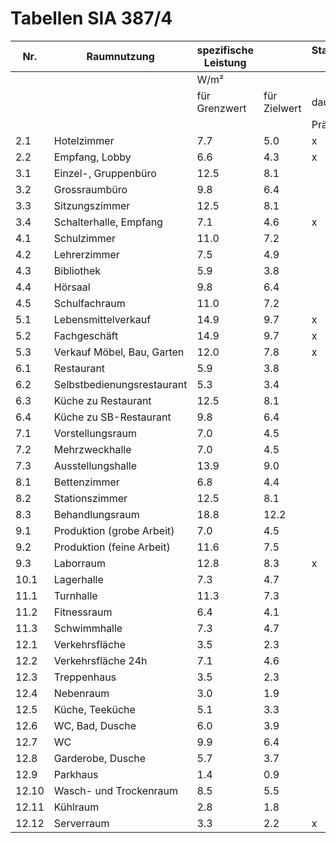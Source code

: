 
# Tabellen SIA 387/4 


| Nr.   | Raumnutzung                | spezifische Leistung  |               | Standardnutzungen mit Präsenz |         |             | Anforderung | Einfluss Steuerung |      |      |
|-------|----------------------------|-----------------------|---------------|-------------------------------|---------|-------------|-------------|--------------------|------|------|
|       |                            | W/m²                  |               |                               |         |             | Steuerung   | W/m²               |      |      |
|       |                            | für Grenzwert         | für Zielwert  | dauernde                      | normale | sporadische |             | 0                  | 1    | 2    |
|       |                            |                       |               | Präsenz                       | Präsenz | Präsenz     |             |                    |      |      |
|   2.1 | Hotelzimmer                |  7.7                  |  5.0          | x                             |         |             | 0           | 7.7                | 6.4  | 5.0  |
|   2.2 | Empfang, Lobby             |  6.6                  |  4.3          | x                             |         |             | 0           | 6.6                | 5.5  | 4.3  |
|   3.1 | Einzel-, Gruppenbüro       |  12.5                 |  8.1          |                               | x       |             | 2           | 12.5               | 10.3 | 8.1  |
|   3.2 | Grossraumbüro              |  9.8                  |  6.4          |                               | x       |             | 2           | 9.8                | 8.1  | 6.4  |
|   3.3 | Sitzungszimmer             |  12.5                 |  8.1          |                               | x       |             | 2           | 12.5               | 10.3 | 8.1  |
|   3.4 | Schalterhalle, Empfang     |  7.1                  |  4.6          | x                             |         |             | 0           | 7.1                | 5.9  | 4.6  |
|   4.1 | Schulzimmer                |  11.0                 |  7.2          |                               | x       |             | 2           | 11.0               | 9.1  | 7.2  |
|   4.2 | Lehrerzimmer               |  7.5                  |  4.9          |                               | x       |             | 2           | 7.5                | 6.2  | 4.9  |
|   4.3 | Bibliothek                 |  5.9                  |  3.8          |                               | x       |             | 2           | 5.9                | 4.9  | 3.8  |
|   4.4 | Hörsaal                    |  9.8                  |  6.4          |                               | x       |             | 2           | 9.8                | 8.1  | 6.4  |
|   4.5 | Schulfachraum              |  11.0                 |  7.2          |                               | x       |             | 2           | 11.0               | 9.1  | 7.2  |
|   5.1 | Lebensmittelverkauf        |  14.9                 |  9.7          | x                             |         |             | 0           | 14.9               | 12.3 | 9.7  |
|   5.2 | Fachgeschäft               |  14.9                 |  9.7          | x                             |         |             | 0           | 14.9               | 12.3 | 9.7  |
|   5.3 | Verkauf Möbel, Bau, Garten |  12.0                 |  7.8          | x                             |         |             | 0           | 12.0               | 9.9  | 7.8  |
|   6.1 | Restaurant                 |  5.9                  |  3.8          |                               | x       |             | 2           | 5.9                | 4.9  | 3.8  |
|   6.2 | Selbstbedienungsrestaurant |  5.3                  |  3.4          |                               | x       |             | 2           | 5.3                | 4.4  | 3.4  |
|   6.3 | Küche zu Restaurant        |  12.5                 |  8.1          |                               |         |             | 0           | 12.5               | 10.3 | 8.1  |
|   6.4 | Küche zu SB-Restaurant     |  9.8                  |  6.4          |                               |         |             | 0           | 9.8                | 8.1  | 6.4  |
|   7.1 | Vorstellungsraum           |  7.0                  |  4.5          |                               |         |             | 0           | 7.0                | 5.8  | 4.5  |
|   7.2 | Mehrzweckhalle             |  7.0                  |  4.5          |                               |         |             | 0           | 7.0                | 5.8  | 4.5  |
|   7.3 | Ausstellungshalle          |  13.9                 |  9.0          |                               |         |             | 0           | 13.9               | 11.5 | 9.0  |
|   8.1 | Bettenzimmer               |  6.8                  |  4.4          |                               |         |             | 0           | 6.8                | 5.6  | 4.4  |
|   8.2 | Stationszimmer             |  12.5                 |  8.1          |                               |         |             | 0           | 12.5               | 10.3 | 8.1  |
|   8.3 | Behandlungsraum            |  18.8                 |  12.2         |                               |         |             | 0           | 18.8               | 15.5 | 12.2 |
|   9.1 | Produktion (grobe Arbeit)  |  7.0                  |  4.5          |                               | x       |             | 2           | 7.0                | 5.8  | 4.5  |
|   9.2 | Produktion (feine Arbeit)  |  11.6                 |  7.5          |                               | x       |             | 2           | 11.6               | 9.6  | 7.5  |
|   9.3 | Laborraum                  |  12.8                 |  8.3          | x                             |         |             | 0           | 12.8               | 10.6 | 8.3  |
| 10.1  | Lagerhalle                 |  7.3                  |  4.7          |                               | x       |             | 2           | 7.3                | 6.0  | 4.7  |
| 11.1  | Turnhalle                  |  11.3                 |  7.3          |                               | x       |             | 2           | 11.3               | 9.3  | 7.3  |
| 11.2  | Fitnessraum                |  6.4                  |  4.1          |                               | x       |             | 2           | 6.4                | 5.3  | 4.1  |
| 11.3  | Schwimmhalle               |  7.3                  |  4.7          |                               | x       |             | 2           | 7.3                | 6.0  | 4.7  |
| 12.1  | Verkehrsfläche             |  3.5                  |  2.3          |                               |         | x           | 1           | 3.5                | 2.9  | 2.3  |
| 12.2  | Verkehrsfläche 24h         |  7.1                  |  4.6          |                               |         | x           | 1           | 7.1                | 5.9  | 4.6  |
| 12.3  | Treppenhaus                |  3.5                  |  2.3          |                               |         | x           | 1           | 3.5                | 2.9  | 2.3  |
| 12.4  | Nebenraum                  |  3.0                  |  1.9          |                               |         | x           | 1           | 3.0                | 2.5  | 1.9  |
| 12.5  | Küche, Teeküche            |  5.1                  |  3.3          |                               |         | x           | 1           | 5.1                | 4.2  | 3.3  |
| 12.6  | WC, Bad, Dusche            |  6.0                  |  3.9          |                               |         | x           | 1           | 6.0                | 5.0  | 3.9  |
| 12.7  | WC                         |  9.9                  |  6.4          |                               |         | x           | 1           | 9.9                | 8.2  | 6.4  |
| 12.8  | Garderobe, Dusche          |  5.7                  |  3.7          |                               |         | x           | 1           | 5.7                | 4.7  | 3.7  |
| 12.9  | Parkhaus                   |  1.4                  |  0.9          |                               |         | x           | 1           | 1.4                | 1.2  | 0.9  |
| 12.10 | Wasch- und Trockenraum     |  8.5                  |  5.5          |                               |         | x           | 1           | 8.5                | 7.0  | 5.5  |
| 12.11 | Kühlraum                   |  2.8                  |  1.8          |                               |         | x           | 1           | 2.8                | 2.3  | 1.8  |
| 12.12 | Serverraum                 |  3.3                  |  2.2          | x                             |         |             | 0           | 3.3                | 2.8  | 2.2  |

